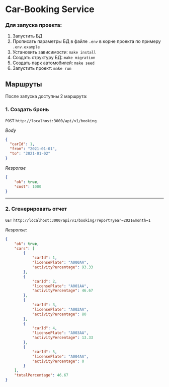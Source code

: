 # Car-Booking Service

### Для запуска проекта:

1. Запустить БД
2. Прописать параметры БД в файле `.env` в корне проекта по примеру `.env.example`
3. Установить зависимости: `make install`
4. Создать структуру БД: `make migration`
5. Создать парк автомобилей: `make seed`
6. Запустить проект: `make run`

## Маршруты

После запуска доступны 2 маршрута:

### 1. Создать бронь

`POST` `http://localhost:3000/api/v1/booking`

*Body*
```json
{
  "carId": 1,
  "from": "2021-01-01",
  "to": "2021-01-02"
}
```

*Response*
```json
{
    "ok": true,
    "cost": 1000
}
```

---

### 2. Сгенерировать отчет

`GET` `http://localhost:3000/api/v1/booking/report?year=2021&month=1`

*Response:*
```json
{
    "ok": true,
    "cars": [
        {
            "carId": 1,
            "licensePlate": "A000AA",
            "activityPercentage": 93.33
        },
        {
            "carId": 2,
            "licensePlate": "A001AA",
            "activityPercentage": 46.67
        },
        {
            "carId": 3,
            "licensePlate": "A002AA",
            "activityPercentage": 80
        },
        {
            "carId": 4,
            "licensePlate": "A003AA",
            "activityPercentage": 13.33
        },
        {
            "carId": 5,
            "licensePlate": "A004AA",
            "activityPercentage": 0
        }
    ],
    "totalPercentage": 46.67
}
```
